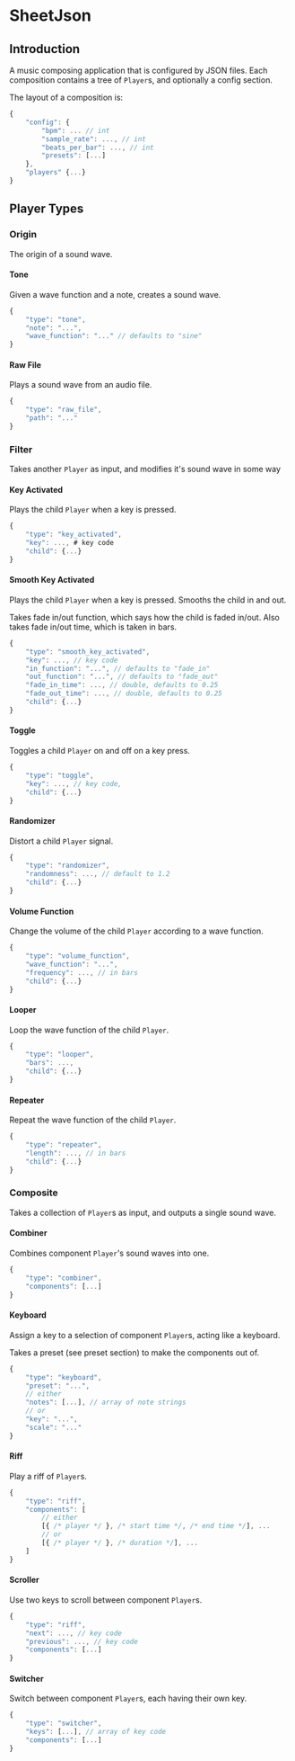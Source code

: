 # SheetJson

## Introduction

A music composing application that is configured by JSON files.
Each composition contains a tree of `Player`s, and optionally a config
section.

The layout of a composition is:

```javascript
{
    "config": {
        "bpm": ... // int
        "sample_rate": ..., // int
        "beats_per_bar": ..., // int
        "presets": [...]
    },
    "players" {...}
}
```

## Player Types
### Origin
The origin of a sound wave.

#### Tone
Given a wave function and a note, creates a sound wave.

```javascript
{
    "type": "tone",
    "note": "...",
    "wave_function": "..." // defaults to "sine"
}
```

#### Raw File
Plays a sound wave from an audio file.

```javascript
{
    "type": "raw_file",
    "path": "..."
}
```

### Filter
Takes another `Player` as input, and modifies it's sound wave in some
way
#### Key Activated
Plays the child `Player` when a key is pressed.

```javascript
{
    "type": "key_activated",
    "key": ..., # key code
    "child": {...}
}
```

#### Smooth Key Activated
Plays the child `Player` when a key is pressed. Smooths the child in and
out.

Takes fade in/out function, which says how the child is faded in/out.
Also takes fade in/out time, which is taken in bars.

```javascript
{
    "type": "smooth_key_activated",
    "key": ..., // key code
    "in_function": "...", // defaults to "fade_in"
    "out_function": "...", // defaults to "fade_out"
    "fade_in_time": ..., // double, defaults to 0.25
    "fade_out_time": ..., // double, defaults to 0.25
    "child": {...}
}
```

#### Toggle
Toggles a child `Player` on and off on a key press.

```javascript
{
    "type": "toggle",
    "key": ..., // key code,
    "child": {...}
}
```

#### Randomizer
Distort a child `Player` signal.

```javascript
{
    "type": "randomizer",
    "randomness": ..., // default to 1.2
    "child": {...}
}
```

#### Volume Function
Change the volume of the child `Player` according to a wave function.

```javascript
{
    "type": "volume_function",
    "wave_function": "...", 
    "frequency": ..., // in bars
    "child": {...}
}
```

#### Looper
Loop the wave function of the child `Player`.

```javascript
{
    "type": "looper",
    "bars": ...,
    "child": {...}
}
```

#### Repeater
Repeat the wave function of the child `Player`.

```javascript
{
    "type": "repeater",
    "length": ..., // in bars
    "child": {...}
}
```

### Composite
Takes a collection of `Player`s as input, and outputs a single sound
wave.

#### Combiner
Combines component `Player`'s sound waves into one.

```javascript
{
    "type": "combiner",
    "components": [...]
}
```

#### Keyboard
Assign a key to a selection of component `Player`s, acting like a keyboard.

Takes a preset (see preset section) to make the components out of.

```javascript
{
    "type": "keyboard",
    "preset": "...",
    // either
    "notes": [...], // array of note strings
    // or
    "key": "...",
    "scale": "..."
}
```

#### Riff
Play a riff of `Player`s.

```javascript
{
    "type": "riff",
    "components": [
        // either
        [{ /* player */ }, /* start time */, /* end time */], ...
        // or
        [{ /* player */ }, /* duration */], ...
    ]
}
```

#### Scroller
Use two keys to scroll between component `Player`s.

```javascript
{
    "type": "riff",
    "next": ..., // key code
    "previous": ..., // key code
    "components": [...]
}
```

#### Switcher
Switch between component `Player`s, each having their own key.

```javascript
{
    "type": "switcher",
    "keys": [...], // array of key code
    "components": [...]
}
```

